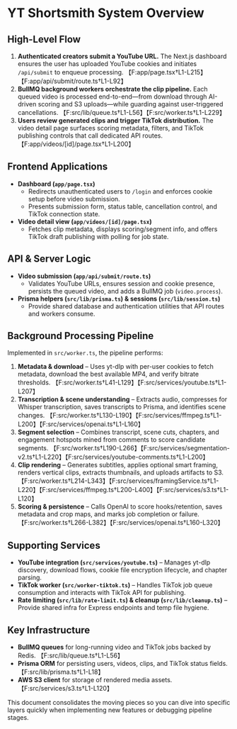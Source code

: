 # YT Shortsmith System Overview

## High-Level Flow
1. **Authenticated creators submit a YouTube URL.** The Next.js dashboard ensures the user has uploaded YouTube cookies and initiates `/api/submit` to enqueue processing. 【F:app/page.tsx†L1-L215】【F:app/api/submit/route.ts†L1-L92】
2. **BullMQ background workers orchestrate the clip pipeline.** Each queued video is processed end-to-end—from download through AI-driven scoring and S3 uploads—while guarding against user-triggered cancellations. 【F:src/lib/queue.ts†L1-L56】【F:src/worker.ts†L1-L229】
3. **Users review generated clips and trigger TikTok distribution.** The video detail page surfaces scoring metadata, filters, and TikTok publishing controls that call dedicated API routes. 【F:app/videos/[id]/page.tsx†L1-L200】

## Frontend Applications
- **Dashboard (`app/page.tsx`)**
  - Redirects unauthenticated users to `/login` and enforces cookie setup before video submission.
  - Presents submission form, status table, cancellation control, and TikTok connection state.
- **Video detail view (`app/videos/[id]/page.tsx`)**
  - Fetches clip metadata, displays scoring/segment info, and offers TikTok draft publishing with polling for job state.

## API & Server Logic
- **Video submission (`app/api/submit/route.ts`)**
  - Validates YouTube URLs, ensures session and cookie presence, persists the queued video, and adds a BullMQ job (`video.process`).
- **Prisma helpers (`src/lib/prisma.ts`) & sessions (`src/lib/session.ts`)**
  - Provide shared database and authentication utilities that API routes and workers consume.

## Background Processing Pipeline
Implemented in `src/worker.ts`, the pipeline performs:
1. **Metadata & download** – Uses yt-dlp with per-user cookies to fetch metadata, download the best available MP4, and verify bitrate thresholds. 【F:src/worker.ts†L41-L129】【F:src/services/youtube.ts†L1-L207】
2. **Transcription & scene understanding** – Extracts audio, compresses for Whisper transcription, saves transcripts to Prisma, and identifies scene changes. 【F:src/worker.ts†L130-L190】【F:src/services/ffmpeg.ts†L1-L200】【F:src/services/openai.ts†L1-L160】
3. **Segment selection** – Combines transcript, scene cuts, chapters, and engagement hotspots mined from comments to score candidate segments. 【F:src/worker.ts†L190-L266】【F:src/services/segmentation-v2.ts†L1-L220】【F:src/services/youtube-comments.ts†L1-L200】
4. **Clip rendering** – Generates subtitles, applies optional smart framing, renders vertical clips, extracts thumbnails, and uploads artifacts to S3. 【F:src/worker.ts†L214-L343】【F:src/services/framingService.ts†L1-L220】【F:src/services/ffmpeg.ts†L200-L400】【F:src/services/s3.ts†L1-L120】
5. **Scoring & persistence** – Calls OpenAI to score hooks/retention, saves metadata and crop maps, and marks job completion or failure. 【F:src/worker.ts†L266-L382】【F:src/services/openai.ts†L160-L320】

## Supporting Services
- **YouTube integration (`src/services/youtube.ts`)** – Manages yt-dlp discovery, download flows, cookie file encryption lifecycle, and chapter parsing.
- **TikTok worker (`src/worker-tiktok.ts`)** – Handles TikTok job queue consumption and interacts with TikTok API for publishing.
- **Rate limiting (`src/lib/rate-limit.ts`) & cleanup (`src/lib/cleanup.ts`)** – Provide shared infra for Express endpoints and temp file hygiene.

## Key Infrastructure
- **BullMQ queues** for long-running video and TikTok jobs backed by Redis. 【F:src/lib/queue.ts†L1-L56】
- **Prisma ORM** for persisting users, videos, clips, and TikTok status fields. 【F:src/lib/prisma.ts†L1-L18】
- **AWS S3 client** for storage of rendered media assets. 【F:src/services/s3.ts†L1-L120】

This document consolidates the moving pieces so you can dive into specific layers quickly when implementing new features or debugging pipeline stages.
